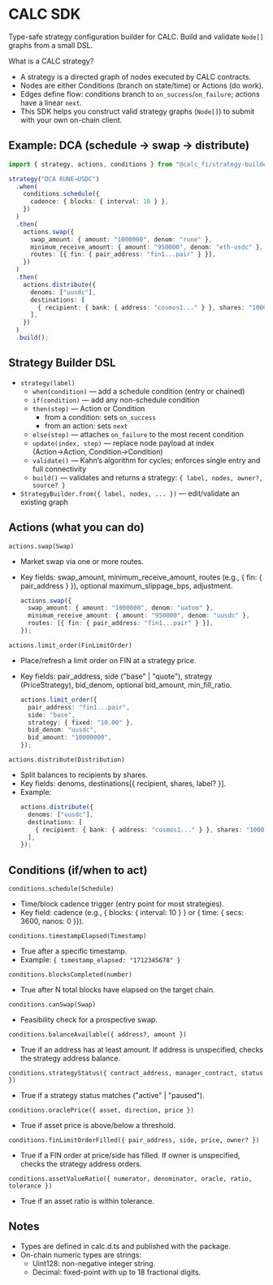 # CALC SDK

Type-safe strategy configuration builder for CALC. Build and validate `Node[]` graphs from a small DSL.

What is a CALC strategy?

- A strategy is a directed graph of nodes executed by CALC contracts.
- Nodes are either Conditions (branch on state/time) or Actions (do work).
- Edges define flow: conditions branch to `on_success`/`on_failure`; actions have a linear `next`.
- This SDK helps you construct valid strategy graphs (`Node[]`) to submit with your own on-chain client.

## Example: DCA (schedule → swap → distribute)

```ts
import { strategy, actions, conditions } from "@calc_fi/strategy-builder";

strategy("DCA RUNE→USDC")
  .when(
    conditions.schedule({
      cadence: { blocks: { interval: 10 } },
    })
  )
  .then(
    actions.swap({
      swap_amount: { amount: "1000000", denom: "rune" },
      minimum_receive_amount: { amount: "950000", denom: "eth-usdc" },
      routes: [{ fin: { pair_address: "fin1...pair" } }],
    })
  )
  .then(
    actions.distribute({
      denoms: ["uusdc"],
      destinations: [
        { recipient: { bank: { address: "cosmos1..." } }, shares: "10000" },
      ],
    })
  )
  .build();
```

## Strategy Builder DSL

- `strategy(label)`
  - `when(condition)` — add a schedule condition (entry or chained)
  - `if(condition)` — add any non-schedule condition
  - `then(step)` — Action or Condition
    - from a condition: sets `on_success`
    - from an action: sets `next`
  - `else(step)` — attaches `on_failure` to the most recent condition
  - `update(index, step)` — replace node payload at index (Action→Action, Condition→Condition)
  - `validate()` — Kahn’s algorithm for cycles; enforces single entry and full connectivity
  - `build()` — validates and returns a strategy: `{ label, nodes, owner?, source? }`
- `StrategyBuilder.from({ label, nodes, ... })` — edit/validate an existing graph

## Actions (what you can do)

`actions.swap(Swap)`

- Market swap via one or more routes.
- Key fields: swap_amount, minimum_receive_amount, routes (e.g., { fin: { pair_address } }), optional maximum_slippage_bps, adjustment.

  ```ts
  actions.swap({
    swap_amount: { amount: "1000000", denom: "uatom" },
    minimum_receive_amount: { amount: "950000", denom: "uusdc" },
    routes: [{ fin: { pair_address: "fin1...pair" } }],
  });
  ```

`actions.limit_order(FinLimitOrder)`

- Place/refresh a limit order on FIN at a strategy price.
- Key fields: pair_address, side ("base" | "quote"), strategy (PriceStrategy), bid_denom, optional bid_amount, min_fill_ratio.

  ```ts
  actions.limit_order({
    pair_address: "fin1...pair",
    side: "base",
    strategy: { fixed: "10.00" },
    bid_denom: "uusdc",
    bid_amount: "10000000",
  });
  ```

`actions.distribute(Distribution)`

- Split balances to recipients by shares.
- Key fields: denoms, destinations[{ recipient, shares, label? }].
- Example:
  ```ts
  actions.distribute({
    denoms: ["uusdc"],
    destinations: [
      { recipient: { bank: { address: "cosmos1..." } }, shares: "10000" },
    ],
  });
  ```

## Conditions (if/when to act)

`conditions.schedule(Schedule)`

- Time/block cadence trigger (entry point for most strategies).
- Key field: cadence (e.g., { blocks: { interval: 10 } } or { time: { secs: 3600, nanos: 0 }}).

`conditions.timestampElapsed(Timestamp)`

- True after a specific timestamp.
- Example: `{ timestamp_elapsed: "1712345678" }`

`conditions.blocksCompleted(number)`

- True after N total blocks have elapsed on the target chain.

`conditions.canSwap(Swap)`

- Feasibility check for a prospective swap.

`conditions.balanceAvailable({ address?, amount })`

- True if an address has at least amount. If address is unspecified, checks the strategy address balance.

`conditions.strategyStatus({ contract_address, manager_contract, status })`

- True if a strategy status matches ("active" | "paused").

`conditions.oraclePrice({ asset, direction, price })`

- True if asset price is above/below a threshold.

`conditions.finLimitOrderFilled({ pair_address, side, price, owner? })`

- True if a FIN order at price/side has filled. If owner is unspecified, checks the strategy address orders.

`conditions.assetValueRatio({ numerator, denominator, oracle, ratio, tolerance })`

- True if an asset ratio is within tolerance.

## Notes

- Types are defined in calc.d.ts and published with the package.
- On-chain numeric types are strings:
  - Uint128: non-negative integer string.
  - Decimal: fixed-point with up to 18 fractional digits.

